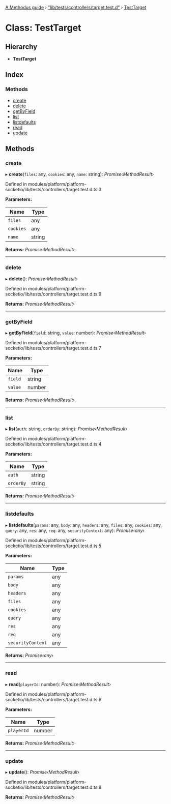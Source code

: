 [A Methodus guide](../README.md) › ["lib/tests/controllers/target.test.d"](../modules/_lib_tests_controllers_target_test_d_.md) › [TestTarget](_lib_tests_controllers_target_test_d_.testtarget.md)

# Class: TestTarget

## Hierarchy

* **TestTarget**

## Index

### Methods

* [create](_lib_tests_controllers_target_test_d_.testtarget.md#create)
* [delete](_lib_tests_controllers_target_test_d_.testtarget.md#delete)
* [getByField](_lib_tests_controllers_target_test_d_.testtarget.md#getbyfield)
* [list](_lib_tests_controllers_target_test_d_.testtarget.md#list)
* [listdefaults](_lib_tests_controllers_target_test_d_.testtarget.md#listdefaults)
* [read](_lib_tests_controllers_target_test_d_.testtarget.md#read)
* [update](_lib_tests_controllers_target_test_d_.testtarget.md#update)

## Methods

###  create

▸ **create**(`files`: any, `cookies`: any, `name`: string): *Promise‹MethodResult›*

Defined in modules/platform/platform-socketio/lib/tests/controllers/target.test.d.ts:3

**Parameters:**

Name | Type |
------ | ------ |
`files` | any |
`cookies` | any |
`name` | string |

**Returns:** *Promise‹MethodResult›*

___

###  delete

▸ **delete**(): *Promise‹MethodResult›*

Defined in modules/platform/platform-socketio/lib/tests/controllers/target.test.d.ts:9

**Returns:** *Promise‹MethodResult›*

___

###  getByField

▸ **getByField**(`field`: string, `value`: number): *Promise‹MethodResult›*

Defined in modules/platform/platform-socketio/lib/tests/controllers/target.test.d.ts:7

**Parameters:**

Name | Type |
------ | ------ |
`field` | string |
`value` | number |

**Returns:** *Promise‹MethodResult›*

___

###  list

▸ **list**(`auth`: string, `orderBy`: string): *Promise‹MethodResult›*

Defined in modules/platform/platform-socketio/lib/tests/controllers/target.test.d.ts:4

**Parameters:**

Name | Type |
------ | ------ |
`auth` | string |
`orderBy` | string |

**Returns:** *Promise‹MethodResult›*

___

###  listdefaults

▸ **listdefaults**(`params`: any, `body`: any, `headers`: any, `files`: any, `cookies`: any, `query`: any, `res`: any, `req`: any, `securityContext`: any): *Promise‹any›*

Defined in modules/platform/platform-socketio/lib/tests/controllers/target.test.d.ts:5

**Parameters:**

Name | Type |
------ | ------ |
`params` | any |
`body` | any |
`headers` | any |
`files` | any |
`cookies` | any |
`query` | any |
`res` | any |
`req` | any |
`securityContext` | any |

**Returns:** *Promise‹any›*

___

###  read

▸ **read**(`playerId`: number): *Promise‹MethodResult›*

Defined in modules/platform/platform-socketio/lib/tests/controllers/target.test.d.ts:6

**Parameters:**

Name | Type |
------ | ------ |
`playerId` | number |

**Returns:** *Promise‹MethodResult›*

___

###  update

▸ **update**(): *Promise‹MethodResult›*

Defined in modules/platform/platform-socketio/lib/tests/controllers/target.test.d.ts:8

**Returns:** *Promise‹MethodResult›*
